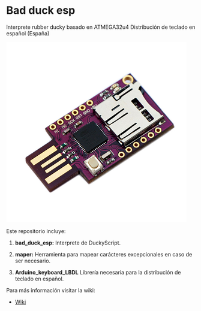 # Bad duck esp
Interprete rubber ducky basado en ATMEGA32u4 
Distribución de teclado en español (España)

![Image description](https://github.com/Mandragoratools/Bad_duck_esp/blob/master/bad_usb_cjmcu.jpg)

Este repositorio incluye:

1. **bad_duck_esp:**
Interprete de DuckyScript.

2. **maper:**
Herramienta para mapear carácteres excepcionales en caso de ser necesario.

3. **Arduino_keyboard_LBDL**
Librería necesaria para la distribución de teclado en español.

Para más información visitar la wiki:
* [Wiki](https://github.com/Mandragoratools/Bad_duck_esp/wiki/Inicio)

